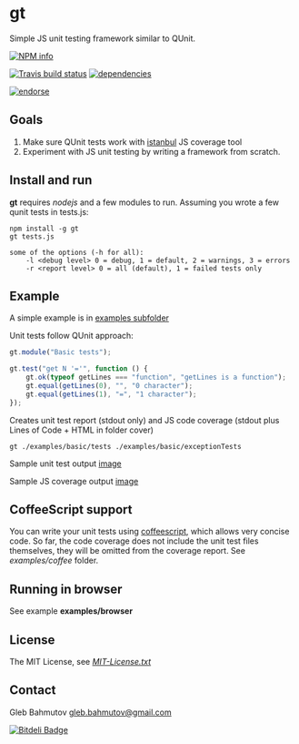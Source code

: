 # gt

Simple JS unit testing framework similar to QUnit.

[![NPM info](https://nodei.co/npm/gt.png?downloads=true)](https://nodei.co/npm/gt.png?downloads=true)

[![Travis build status](https://travis-ci.org/bahmutov/gt.png?branch=master)](https://travis-ci.org/bahmutov/gt)
[![dependencies](https://david-dm.org/bahmutov/gt.png)](https://david-dm.org/bahmutov/gt)

[![endorse](https://api.coderwall.com/bahmutov/endorsecount.png)](https://coderwall.com/bahmutov)

## Goals
1. Make sure QUnit tests work with [istanbul](https://github.com/gotwarlost/istanbul "Istanbul at GitHub") JS coverage tool
2. Experiment with JS unit testing by writing a framework from scratch.

## Install and run

**gt** requires *nodejs* and a few modules to run. Assuming you wrote a few qunit tests in tests.js:

	npm install -g gt
	gt tests.js

	some of the options (-h for all):
		-l <debug level> 0 = debug, 1 = default, 2 = warnings, 3 = errors
		-r <report level> 0 = all (default), 1 = failed tests only

## Example

A simple example is in [examples subfolder](gt/tree/master/examples/basic "gt Examples")

Unit tests follow QUnit approach:

```javascript
gt.module("Basic tests");

gt.test("get N '='", function () {
	gt.ok(typeof getLines === "function", "getLines is a function");
	gt.equal(getLines(0), "", "0 character");
	gt.equal(getLines(1), "=", "1 character");
});
```

Creates unit test report (stdout only) and JS code coverage (stdout plus Lines of Code + HTML in folder cover)

	gt ./examples/basic/tests ./examples/basic/exceptionTests

Sample unit test output [image](gt/blob/master/examples/example.png "Console screenshot")

Sample JS coverage output [image](gt/blob/master/examples/coverage.png "Coverage page screenshot")

## CoffeeScript support

You can write your unit tests using [coffeescript](http://coffeescript.org/), which allows very concise code.
So far, the code coverage does not include the unit test files themselves, they will be omitted from the coverage report.
See *examples/coffee* folder.

## Running in browser

See example **examples/browser**

## License

The MIT License, see [*MIT-License.txt*](gt/blob/master/MIT-License.txt "MIT-License.txt")

## Contact

Gleb Bahmutov <gleb.bahmutov@gmail.com>

[![Bitdeli Badge](https://d2weczhvl823v0.cloudfront.net/bahmutov/gt/trend.png)](https://bitdeli.com/free "Bitdeli Badge")

